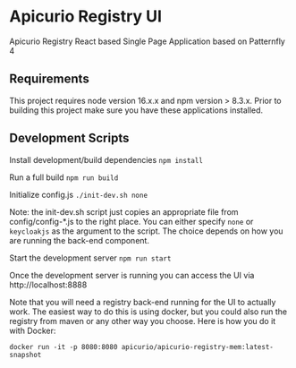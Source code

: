 # Apicurio Registry UI

Apicurio Registry React based Single Page Application based on Patternfly 4

## Requirements
This project requires node version 16.x.x and npm version > 8.3.x.
Prior to building this project make sure you have these applications installed.

## Development Scripts

Install development/build dependencies
`npm install`

Run a full build
`npm run build`

Initialize config.js
`./init-dev.sh none`

Note: the init-dev.sh script just copies an appropriate file from config/config-*.js to the right place.  You can either specify `none` or `keycloakjs` as the argument to the script.  The choice depends on how you are running the back-end component.

Start the development server
`npm run start`

Once the development server is running you can access the UI via http://localhost:8888

Note that you will need a registry back-end running for the UI to actually work.  The easiest way to do this is using 
docker, but you could also run the registry from maven or any other way you choose.  Here is how you do it with Docker:

`docker run -it -p 8080:8080 apicurio/apicurio-registry-mem:latest-snapshot`
